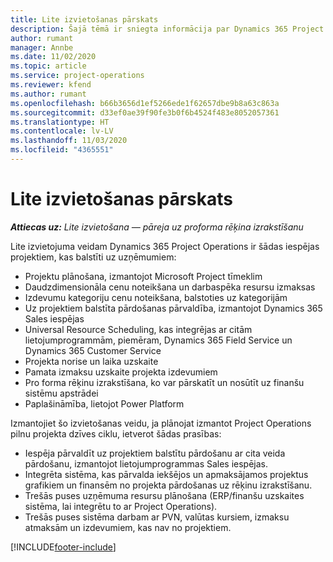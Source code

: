 ```yaml
---
title: Lite izvietošanas pārskats
description: Šajā tēmā ir sniegta informācija par Dynamics 365 Project Operations Lite izvietošanu.
author: rumant
manager: Annbe
ms.date: 11/02/2020
ms.topic: article
ms.service: project-operations
ms.reviewer: kfend
ms.author: rumant
ms.openlocfilehash: b66b3656d1ef5266ede1f62657dbe9b8a63c863a
ms.sourcegitcommit: d33ef0ae39f90fe3b0f6b4524f483e8052057361
ms.translationtype: HT
ms.contentlocale: lv-LV
ms.lasthandoff: 11/03/2020
ms.locfileid: "4365551"
---
```

# <a name="lite-deployment-overview"></a>Lite izvietošanas pārskats

_**Attiecas uz:** Lite izvietošana — pāreja uz proforma rēķina izrakstīšanu_

Lite izvietojuma veidam Dynamics 365 Project Operations ir šādas iespējas projektiem, kas balstīti uz uzņēmumiem:

- Projektu plānošana, izmantojot Microsoft Project tīmeklim
- Daudzdimensionāla cenu noteikšana un darbaspēka resursu izmaksas
- Izdevumu kategoriju cenu noteikšana, balstoties uz kategorijām
- Uz projektiem balstīta pārdošanas pārvaldība, izmantojot Dynamics 365 Sales iespējas
- Universal Resource Scheduling, kas integrējas ar citām lietojumprogrammām, piemēram, Dynamics 365 Field Service un Dynamics 365 Customer Service
- Projekta norise un laika uzskaite
- Pamata izmaksu uzskaite projekta izdevumiem
- Pro forma rēķinu izrakstīšana, ko var pārskatīt un nosūtīt uz finanšu sistēmu apstrādei
- Paplašināmība, lietojot Power Platform

Izmantojiet šo izvietošanas veidu, ja plānojat izmantot Project Operations pilnu projekta dzīves ciklu, ietverot šādas prasības:

- Iespēja pārvaldīt uz projektiem balstītu pārdošanu ar cita veida pārdošanu, izmantojot lietojumprogrammas Sales iespējas.
- Integrēta sistēma, kas pārvalda iekšējos un apmaksājamos projektus grafikiem un finansēm no projekta pārdošanas uz rēķinu izrakstīšanu.
- Trešās puses uzņēmuma resursu plānošana (ERP/finanšu uzskaites sistēma, lai integrētu to ar Project Operations).
- Trešās puses sistēma darbam ar PVN, valūtas kursiem, izmaksu atmaksām un izdevumiem, kas nav no projektiem.


[!INCLUDE[footer-include](../includes/footer-banner.md)]